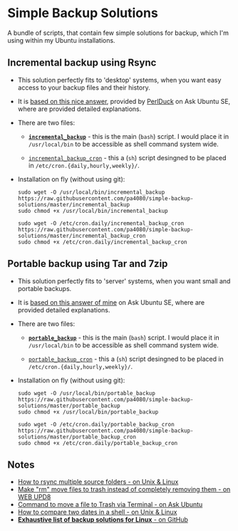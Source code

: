 # Simple Backup Solutions

A bundle of scripts, that contain few simple solutions for backup, which I'm using within my Ubuntu installations.

## Incremental backup using Rsync

- This solution perfectly fits to 'desktop' systems, when you want easy access to your backup files and their history.

- It is [based on this nice answer][1], provided by [PerlDuck][2] on Ask Ubuntu SE, where are provided detailed explanations.

- There are two files:

  - [**`incremental_backup`**][3] - this is the main (`bash`) script. I would place it in `/usr/local/bin` to be accessible as shell command system wide.

  - [`incremental_backup_cron`][4] - this a (`sh`) script desingned to be placed in `/etc/cron.{daily,hourly,weekly}/`.

- Installation on fly (without using git):

  ````shell
  sudo wget -O /usr/local/bin/incremental_backup https://raw.githubusercontent.com/pa4080/simple-backup-solutions/master/incremental_backup
  sudo chmod +x /usr/local/bin/incremental_backup

  sudo wget -O /etc/cron.daily/incremental_backup_cron https://raw.githubusercontent.com/pa4080/simple-backup-solutions/master/incremental_backup_cron
  sudo chmod +x /etc/cron.daily/incremental_backup_cron
  ````

## Portable backup using Tar and 7zip

- This solution perfectly fits to 'server' systems, when you want small and portable backups.

- It is [based on this answer of mine][5] on Ask Ubuntu SE, where are provided detailed explanations.

- There are two files:

  - [**`portable_backup`**][6] - this is the main (`bash`) script. I would place it in `/usr/local/bin` to be accessible as shell command system wide.

  - [`portable_backup_cron`][7] - this a (`sh`) script desingned to be placed in `/etc/cron.{daily,hourly,weekly}/`.

- Installation on fly (without using git):

  ````shell
  sudo wget -O /usr/local/bin/portable_backup https://raw.githubusercontent.com/pa4080/simple-backup-solutions/master/portable_backup
  sudo chmod +x /usr/local/bin/portable_backup

  sudo wget -O /etc/cron.daily/portable_backup_cron https://raw.githubusercontent.com/pa4080/simple-backup-solutions/master/portable_backup_cron
  sudo chmod +x /etc/cron.daily/portable_backup_cron
  ````

## Notes

- [How to rsync multiple source folders - on Unix & Linux](https://unix.stackexchange.com/a/368216/201297)
- [Make "rm" move files to trash instead of completely removing them - on WEB UPD8](http://www.webupd8.org/2010/02/make-rm-move-files-to-trash-instead-of.html)
- [Command to move a file to Trash via Terminal - on Ask Ubuntu](https://askubuntu.com/q/213533/566421)
- [How to compare two dates in a shell - on Unix & Linux](https://unix.stackexchange.com/q/84381/201297)
- [**Exhaustive list of backup solutions for Linux** - on GitHub](https://github.com/sstark/others)

 [1]: https://askubuntu.com/a/1029653/566421
 [2]: https://askubuntu.com/users/504066/perlduck
 [3]: https://github.com/pa4080/simple-backup-solutions/blob/master/incremental_backup
 [4]: https://github.com/pa4080/simple-backup-solutions/blob/master/incremental_backup_cron
 [5]: https://askubuntu.com/a/1010102/566421
 [6]: https://github.com/pa4080/simple-backup-solutions/blob/master/portable_backup
 [7]: https://github.com/pa4080/simple-backup-solutions/blob/master/portable_backup_cron